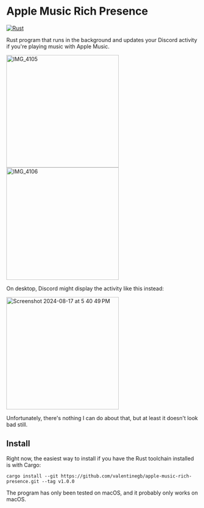 # Apple Music Rich Presence

[![Rust](https://github.com/valentinegb/apple-music-rich-presence/actions/workflows/rust.yml/badge.svg)](https://github.com/valentinegb/apple-music-rich-presence/actions/workflows/rust.yml)

Rust program that runs in the background and updates your Discord activity if
you're playing music with Apple Music.

<img width="295" alt="IMG_4105" src="https://github.com/user-attachments/assets/55ffd362-321e-428d-bfe5-38f2d90b168a">

<img width="295" alt="IMG_4106" src="https://github.com/user-attachments/assets/921fc130-5f36-4f61-94da-e64e34db4db3">

On desktop, Discord might display the activity like this instead:

<img width="295" alt="Screenshot 2024-08-17 at 5 40 49 PM" src="https://github.com/user-attachments/assets/c2711e08-e4cb-4280-b44a-6e6d7df43b58">

Unfortunately, there's nothing I can do about that, but at least it doesn't look bad still.

## Install

Right now, the easiest way to install if you have the Rust toolchain installed
is with Cargo:

```
cargo install --git https://github.com/valentinegb/apple-music-rich-presence.git --tag v1.0.0
```

The program has only been tested on macOS, and it probably only works on macOS.
